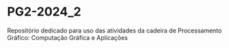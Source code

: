 # PG2-2024_2
Repositório dedicado para uso das atividades da cadeira de Processamento Gráfico: Computação Gráfica e Aplicações
